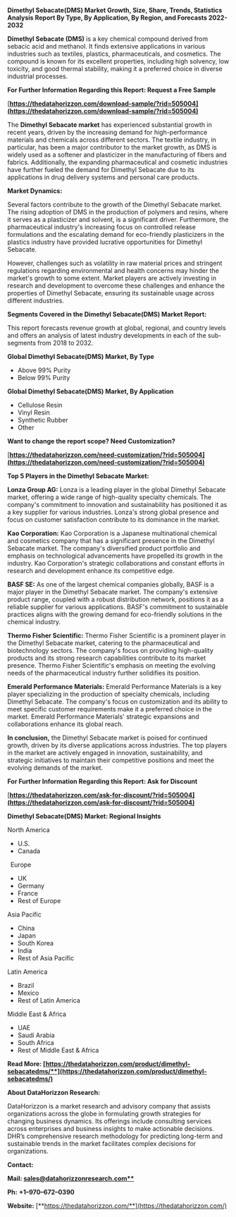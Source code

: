 ﻿**Dimethyl Sebacate(DMS)  Market Growth, Size, Share, Trends, Statistics Analysis Report By Type, By Application, By Region, and Forecasts 2022-2032**

**Dimethyl Sebacate (DMS)** is a key chemical compound derived from sebacic acid and methanol. It finds extensive applications in various industries such as textiles, plastics, pharmaceuticals, and cosmetics. The compound is known for its excellent properties, including high solvency, low toxicity, and good thermal stability, making it a preferred choice in diverse industrial processes. 

**For Further Information Regarding this Report: Request a Free Sample**	

[**https://thedatahorizzon.com/download-sample/?rid=505004](https://thedatahorizzon.com/download-sample/?rid=505004)** 

The **Dimethyl Sebacate market** has experienced substantial growth in recent years, driven by the increasing demand for high-performance materials and chemicals across different sectors. The textile industry, in particular, has been a major contributor to the market growth, as DMS is widely used as a softener and plasticizer in the manufacturing of fibers and fabrics. Additionally, the expanding pharmaceutical and cosmetic industries have further fueled the demand for Dimethyl Sebacate due to its applications in drug delivery systems and personal care products.

**Market Dynamics:**

Several factors contribute to the growth of the Dimethyl Sebacate market. The rising adoption of DMS in the production of polymers and resins, where it serves as a plasticizer and solvent, is a significant driver. Furthermore, the pharmaceutical industry's increasing focus on controlled release formulations and the escalating demand for eco-friendly plasticizers in the plastics industry have provided lucrative opportunities for Dimethyl Sebacate.

However, challenges such as volatility in raw material prices and stringent regulations regarding environmental and health concerns may hinder the market's growth to some extent. Market players are actively investing in research and development to overcome these challenges and enhance the properties of Dimethyl Sebacate, ensuring its sustainable usage across different industries.

**Segments Covered in the Dimethyl Sebacate(DMS) Market Report:** 

This report forecasts revenue growth at global, regional, and country levels and offers an analysis of latest industry developments in each of the sub-segments from 2018 to 2032.

**Global Dimethyl Sebacate(DMS) Market, By Type**

- Above 99% Purity
- Below 99% Purity

**Global Dimethyl Sebacate(DMS) Market, By Application**

- Cellulose Resin
- Vinyl Resin
- Synthetic Rubber
- Other

**Want to change the report scope? Need Customization?**

[**https://thedatahorizzon.com/need-customization/?rid=505004](https://thedatahorizzon.com/need-customization/?rid=505004)** 

**Top 5 Players in the Dimethyl Sebacate Market:**

**Lonza Group AG:** Lonza is a leading player in the global Dimethyl Sebacate market, offering a wide range of high-quality specialty chemicals. The company's commitment to innovation and sustainability has positioned it as a key supplier for various industries. Lonza's strong global presence and focus on customer satisfaction contribute to its dominance in the market.

**Kao Corporation:** Kao Corporation is a Japanese multinational chemical and cosmetics company that has a significant presence in the Dimethyl Sebacate market. The company's diversified product portfolio and emphasis on technological advancements have propelled its growth in the industry. Kao Corporation's strategic collaborations and constant efforts in research and development enhance its competitive edge.

**BASF SE:** As one of the largest chemical companies globally, BASF is a major player in the Dimethyl Sebacate market. The company's extensive product range, coupled with a robust distribution network, positions it as a reliable supplier for various applications. BASF's commitment to sustainable practices aligns with the growing demand for eco-friendly solutions in the chemical industry.

**Thermo Fisher Scientific:** Thermo Fisher Scientific is a prominent player in the Dimethyl Sebacate market, catering to the pharmaceutical and biotechnology sectors. The company's focus on providing high-quality products and its strong research capabilities contribute to its market presence. Thermo Fisher Scientific's emphasis on meeting the evolving needs of the pharmaceutical industry further solidifies its position.

**Emerald Performance Materials:** Emerald Performance Materials is a key player specializing in the production of specialty chemicals, including Dimethyl Sebacate. The company's focus on customization and its ability to meet specific customer requirements make it a preferred choice in the market. Emerald Performance Materials' strategic expansions and collaborations enhance its global reach.

**In conclusion,** the Dimethyl Sebacate market is poised for continued growth, driven by its diverse applications across industries. The top players in the market are actively engaged in innovation, sustainability, and strategic initiatives to maintain their competitive positions and meet the evolving demands of the market.

**For Further Information Regarding this Report: Ask for Discount**	

[**https://thedatahorizzon.com/ask-for-discount/?rid=505004](https://thedatahorizzon.com/ask-for-discount/?rid=505004)** 

**Dimethyl Sebacate(DMS) Market: Regional Insights**

North America

- U.S.
- Canada

` `Europe

- UK
- Germany
- France
- Rest of Europe

Asia Pacific

- China
- Japan
- South Korea
- India
- Rest of Asia Pacific

Latin America

- Brazil
- Mexico
- Rest of Latin America

Middle East & Africa

- UAE
- Saudi Arabia
- South Africa
- Rest of Middle East & Africa

**Read More: [https://thedatahorizzon.com/product/dimethyl-sebacatedms/**](https://thedatahorizzon.com/product/dimethyl-sebacatedms/)** 

**About DataHorizzon Research:**

DataHorizzon is a market research and advisory company that assists organizations across the globe in formulating growth strategies for changing business dynamics. Its offerings include consulting services across enterprises and business insights to make actionable decisions. DHR’s comprehensive research methodology for predicting long-term and sustainable trends in the market facilitates complex decisions for organizations.

**Contact:**

**Mail: [sales@datahorizzonresearch.com**](mailto:sales@datahorizzonresearch.com)**

**Ph:** **+1–970–672–0390**

**Website:** [**https://thedatahorizzon.com/**](https://thedatahorizzon.com/)

